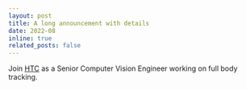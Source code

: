 ```yaml
---
layout: post
title: A long announcement with details
date: 2022-08
inline: true
related_posts: false
---
```


Join [HTC](https://www.htc.com) as a Senior Computer Vision Engineer working on full body tracking.

